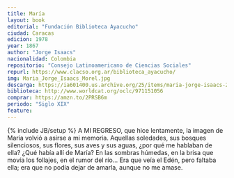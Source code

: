 ```yaml
---
title: María
layout: book
editorial: "Fundación Biblioteca Ayacucho"
ciudad: Caracas
edicion: 1978
year: 1867
author: "Jorge Isaacs"
nacionalidad: Colombia
repositorio: "Consejo Latinoamericano de Ciencias Sociales"
repurl: https://www.clacso.org.ar/biblioteca_ayacucho/
img: Maria_Jorge_Isaacs_Morel.jpg
descarga: https://ia601400.us.archive.org/25/items/maria-jorge-isaacs-2/Maria_Jorge_Isaacs%20%282%29.pdf
biblioteca: http://www.worldcat.org/oclc/971151056
comprar: https://amzn.to/2PRSB6m
periodo: "Siglo XIX"
feature: 
---
```

{% include JB/setup %}
A MI REGRESO, que hice lentamente, la imagen de María volvió a asirse a mi memoria. Aquellas soledades, sus bosques silenciosos, sus flores, sus aves y sus aguas, ¿por qué me hablaban de ella? ¿Qué había allí de María?
En las sombras húmedas, en la brisa que movía los follajes, en el rumor del río... Era que veía el Edén, pero faltaba ella; era que no podía dejar de amarla, aunque no me amase.
